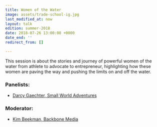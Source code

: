 ```yaml
---
title: Women of the Water
image: assets/trade-school-ig.jpg
last_modified_at: now
layout: talk
edition: summer-2018
date: 2018-07-26 13:00:08 +0000
date_end: ''
redirect_from: []

---
```

This session is about the stories and journey of powerful women of the water from athlete to advocate to entrepreneur, highlighting how these women are paving the way and pushing the limits on and off the water.

### Panelists:

* [Darcy Gaechter, Small World Adventures](https://smallworldadventures.com/team/darcy-gaechter/)

### Moderator:

* [Kim Beekman, Backbone Media](https://www.linkedin.com/in/kimberly-beekman-b78b504/)
